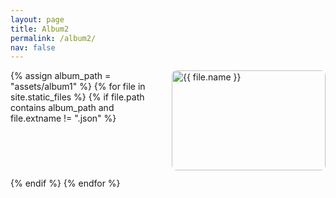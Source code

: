 ```yaml
---
layout: page
title: Album2
permalink: /album2/
nav: false
---
```


<style>
  /* 1) 响应式网格 + 缩略图统一尺寸（兜底样式） */
  #album-grid {
    display: grid;
    grid-template-columns: repeat(auto-fill, minmax(180px, 1fr));
    gap: 12px;
    align-items: start;
  }
  #album-grid a {
    display: block;
  }
  #album-grid img {
    width: 100%;
    height: 160px;          /* 控制缩略图高度 */
    object-fit: cover;      /* 居中裁剪，统一画面 */
    border-radius: 8px;
  }
</style>

<div id="album-grid">
  {% assign album_path = "assets/album1" %}
  {% for file in site.static_files %}
    {% if file.path contains album_path and file.extname != ".json" %}
      <a href="{{ file.path }}" data-lightbox="album" data-title="{{ file.name }}">
        <img src="{{ file.path }}" alt="{{ file.name }}" loading="lazy">
      </a>
    {% endif %}
  {% endfor %}
</div>

<!-- Lightbox2 -->
<link href="https://cdnjs.cloudflare.com/ajax/libs/lightbox2/2.11.3/css/lightbox.min.css" rel="stylesheet"/>
<script src="https://cdnjs.cloudflare.com/ajax/libs/lightbox2/2.11.3/js/lightbox.min.js"></script>

<script>
  // 3) Lightbox2 配置 + 点击大图本体也能关闭
  (function () {
    function setupLightbox() {
      if (!window.lightbox) return;
      lightbox.option({
        wrapAround: true,
        showImageNumberLabel: false,
        fadeDuration: 150,
